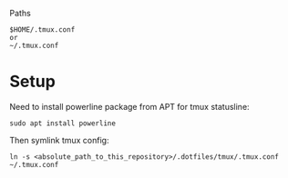 Paths
```
$HOME/.tmux.conf
or
~/.tmux.conf
```

# Setup
Need to install powerline package from APT for tmux statusline:
```
sudo apt install powerline
```
Then symlink tmux config:
```
ln -s <absolute_path_to_this_repository>/.dotfiles/tmux/.tmux.conf ~/.tmux.conf
```
